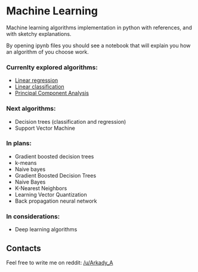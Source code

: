# Machine Learning
Machine learning algorithms implementation in python with references, and with sketchy explanations. 

By opening ipynb files you should see a notebook that will explain you how an algorithm of you choose work.
### Currenlty explored algorithms:  
* [Linear regression](../master/Classification/Logistic%20Regression.ipynb)
* [Linear classification](/MachineLearning/Regression/Linear%20Regressions.ipynb)
* [Principal Component Analysis](/Dimensionality%20Reduction/Principal%20Component%20Analysis%20\%28PCA%29/Principal%20Component%20Analysis.ipynb)

### Next algorithms: 
* Decision trees (classification and regression)
* Support Vector Machine

### In plans:
* Gradient boosted decision trees
* k-means
* Naive bayes
* Gradient Boosted Decision Trees
* Naive Bayes
* K-Nearest Neighbors
* Learning Vector Quantization
* Back propagation neural network

### In considerations:
* Deep learning algorithms


## Contacts

Feel free to write me on reddit: [/u/Arkady_A](https://www.reddit.com/user/Arkady_A)
